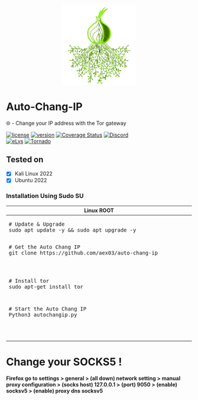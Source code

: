 <p align="center">
<img src="https://github.com/AeX03/Auto-Chang-IP/blob/main/picture/Auto-Chang-IP.png" width="200"/>


# Auto-Chang-IP
🌐 - Change your IP address with the Tor gateway

[![license](https://img.shields.io/badge/license-MIT-brightgreen.svg)](https://github.com/AeX03/Auto-Chang-IP)
[![version](https://img.shields.io/badge/version-1.0-blue.svg)](https://github.com/AeX03/Auto-Chang-IP)
[![Coverage Status](https://coveralls.io/repos/github.com/AeX03/badge.svg)](https://coveralls.io/github.com/AeX03/Auto-Chang-IP)
[![Discord](https://img.shields.io/discord/979349329909264414?label=Discord&logo=Discord)](http://discord.gg/xpaxKBEx9t)
<br>
[![eLys](https://img.shields.io/badge/Site-eLys-pink.svg)](https://eLysiane.eu/)
[![Tornado](https://img.shields.io/badge/NOVA-Tornado%20Cash-brightgreen.svg)](https://img.shields.io/badge/-available%20/09/2022-lightgrey)
<p align="center">

## Tested on
- [x] Kali Linux 2022
- [x] Ubuntu 2022

### Installation Using Sudo SU
  <table width="100%" style="width:100%; display:table;">
 <thead>
  <tr>
   <th width="50%" style="width:50%;">Linux ROOT</th>
      </tr>
 </thead>
 <tbody style="vertical-align: bottom;">
  <tr>
   <td>
     <div class="highlight highlight-source-shell"><pre># Update & Upgrade
sudo apt update -y && sudo apt upgrade -y
     <div class="highlight highlight-source-shell"><pre># Get the Auto Chang IP
git clone https://github.com/aex03/auto-chang-ip</pre></div>
     <div class="highlight highlight-source-shell"><pre># Install tor
sudo apt-get install tor</pre></div>
<div class="highlight highlight-source-shell"><pre># Start the Auto Chang IP
Python3 autochangip.py</pre></div>
        </td>
  </tr>
 </tbody>
</table>

# Change your SOCKS5 !

<b>Firefox<b> 
go to settings > general > (all down) network setting > manual proxy configuration > (socks host) 127.0.0.1 > (port) 9050 > (enable) socksv5 > (enable) proxy dns socksv5

